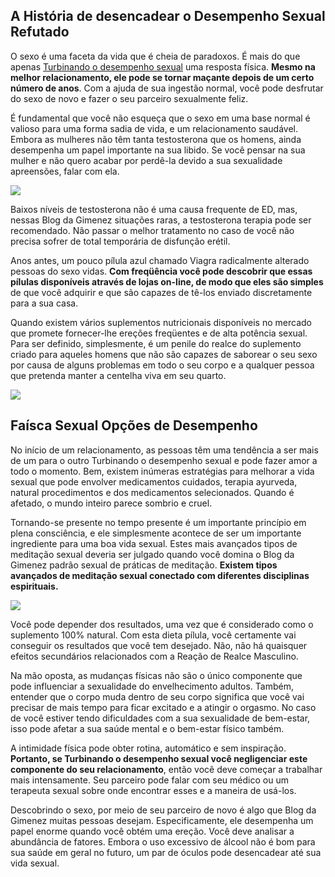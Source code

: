 ## A História de desencadear o Desempenho Sexual Refutado

O sexo é uma faceta da vida que é cheia de paradoxos. É mais do que apenas [Turbinando o desempenho sexual](http://www.blogdagimenez.com.br/turbinando-o-desempenho-sexual/) uma resposta física. **Mesmo na melhor relacionamento, ele pode se tornar maçante depois de um certo número de anos**. Com a ajuda de sua ingestão normal, você pode desfrutar do sexo de novo e fazer o seu parceiro sexualmente feliz.

É fundamental que você não esqueça que o sexo em uma base normal é valioso para uma forma sadia de vida, e um relacionamento saudável. Embora as mulheres não têm tanta testosterona que os homens, ainda desempenha um papel importante na sua libido. Se você pensar na sua mulher e não quero acabar por perdê-la devido a sua sexualidade apreensões, falar com ela.

![](https://i.ytimg.com/vi/E6XNwNMhLxI/maxresdefault.jpg)

Baixos níveis de testosterona não é uma causa frequente de ED, mas, nessas Blog da Gimenez situações raras, a testosterona terapia pode ser recomendado. Não passar o melhor tratamento no caso de você não precisa sofrer de total temporária de disfunção erétil.

Anos antes, um pouco pílula azul chamado Viagra radicalmente alterado pessoas do sexo vidas. **Com freqüência você pode descobrir que essas pílulas disponíveis através de lojas on-line, de modo que eles são simples** de que você adquirir e que são capazes de tê-los enviado discretamente para a sua casa.

Quando existem vários suplementos nutricionais disponíveis no mercado que promete fornecer-lhe ereções freqüentes e de alta potência sexual. Para ser definido, simplesmente, é um penile do realce do suplemento criado para aqueles homens que não são capazes de saborear o seu sexo por causa de alguns problemas em todo o seu corpo e a qualquer pessoa que pretenda manter a centelha viva em seu quarto.

![](https://i.ytimg.com/vi/U4QD4dle1nc/maxresdefault.jpg)

## Faísca Sexual Opções de Desempenho

No início de um relacionamento, as pessoas têm uma tendência a ser mais de um para o outro Turbinando o desempenho sexual e pode fazer amor a todo o momento. Bem, existem inúmeras estratégias para melhorar a vida sexual que pode envolver medicamentos cuidados, terapia ayurveda, natural procedimentos e dos medicamentos selecionados. Quando é afetado, o mundo inteiro parece sombrio e cruel.

Tornando-se presente no tempo presente é um importante princípio em plena consciência, e ele simplesmente acontece de ser um importante ingrediente para uma boa vida sexual. Estes mais avançados tipos de meditação sexual deveria ser julgado quando você domina o Blog da Gimenez padrão sexual de práticas de meditação. **Existem tipos avançados de meditação sexual conectado com diferentes disciplinas espirituais.**

![](http://cursoturbinandoodesempenhosexual.net/wp-content/uploads/2016/01/Livro-turbinando-o-desempenho-sexual.jpg)

Você pode depender dos resultados, uma vez que é considerado como o suplemento 100% natural. Com esta dieta pílula, você certamente vai conseguir os resultados que você tem desejado. Não, não há quaisquer efeitos secundários relacionados com a Reação de Realce Masculino.

Na mão oposta, as mudanças físicas não são o único componente que pode influenciar a sexualidade do envelhecimento adultos. Também, entender que o corpo muda dentro de seu corpo significa que você vai precisar de mais tempo para ficar excitado e a atingir o orgasmo. No caso de você estiver tendo dificuldades com a sua sexualidade de bem-estar, isso pode afetar a sua saúde mental e o bem-estar físico também.

A intimidade física pode obter rotina, automático e sem inspiração. **Portanto, se Turbinando o desempenho sexual você negligenciar este componente do seu relacionamento**, então você deve começar a trabalhar mais intensamente. Seu parceiro pode falar com seu médico ou um terapeuta sexual sobre onde encontrar esses e a maneira de usá-los.

Descobrindo o sexo, por meio de seu parceiro de novo é algo que Blog da Gimenez muitas pessoas desejam. Especificamente, ele desempenha um papel enorme quando você obtém uma ereção. Você deve analisar a abundância de fatores. Embora o uso excessivo de álcool não é bom para sua saúde em geral no futuro, um par de óculos pode desencadear até sua vida sexual.
